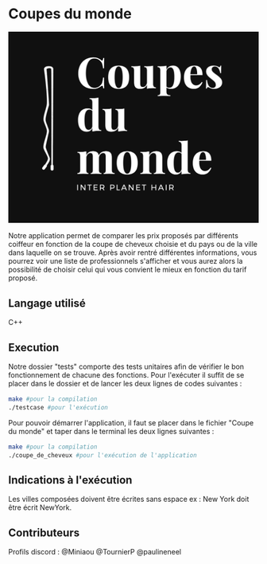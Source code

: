 # Coupes du monde 
![alt text](https://github.com/paulineneel/CoupeDuMonde/blob/main/coupedumonde.png)

Notre application permet de comparer les prix proposés par différents coiffeur en fonction de la coupe de cheveux choisie et du pays ou de la ville dans laquelle on se trouve. Après avoir rentré différentes informations, vous pourrez voir une liste de professionnels s'afficher et vous aurez alors la possibilité de choisir celui qui vous convient le mieux en fonction du tarif proposé.

## Langage utilisé 
C++

## Execution 

Notre dossier "tests" comporte des tests unitaires afin de vérifier le bon fonctionnement de chacune des fonctions. Pour l'exécuter il suffit de se placer dans le dossier et de lancer les deux lignes de codes suivantes :

```bash
make #pour la compilation
./testcase #pour l'exécution 
```

Pour pouvoir démarrer l'application, il faut se placer dans le fichier "Coupe du monde" et taper dans le terminal les deux lignes suivantes : 
```bash
make #pour la compilation 
./coupe_de_cheveux #pour l'exécution de l'application 
```
## Indications à l'exécution 
Les villes composées doivent être écrites sans espace ex : New York doit être écrit NewYork. 

## Contributeurs 
Profils discord : 
@Miniaou
@TournierP
@paulineneel
